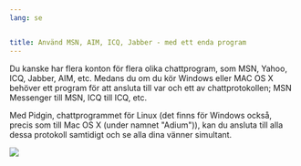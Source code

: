 ```yaml
---
lang: se


title: Använd MSN, AIM, ICQ, Jabber - med ett enda program
---
```


Du kanske har flera konton för flera olika chattprogram, som MSN, 
Yahoo, ICQ, Jabber, AIM, etc. Medans du om du kör Windows eller MAC 
OS X behöver ett program för att ansluta till var och ett av 
chattprotokollen; MSN Messenger till MSN, ICQ till ICQ, etc.

Med Pidgin, chattprogrammet för Linux (det finns för Windows 
också, precis som till Mac OS X (under namnet "Adium")), kan du 
ansluta till alla dessa protokoll samtidigt och se alla dina vänner 
simultant.

<img src="Images/gaim_im_services.png" />

  
